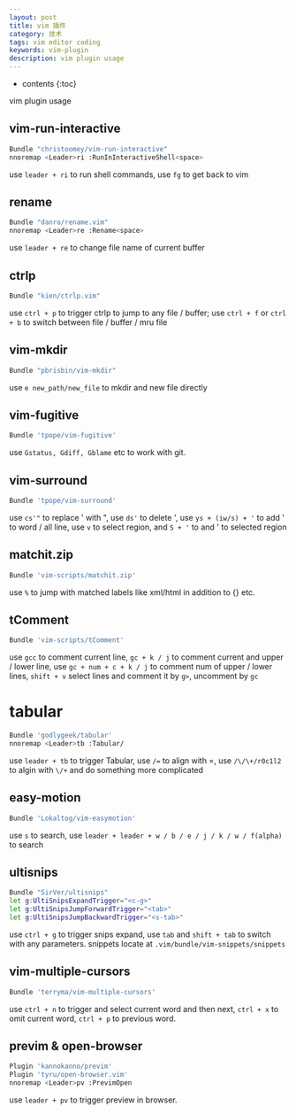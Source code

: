 ```yaml
---
layout: post
title: vim 插件
category: 技术
tags: vim editor coding
keywords: vim-plugin
description: vim plugin usage
---
```

* contents
{:toc}

vim plugin usage



## vim-run-interactive
``` bash
Bundle "christoomey/vim-run-interactive"
nnoremap <Leader>ri :RunInInteractiveShell<space>
```
use `leader + ri` to run shell commands, use `fg` to get back to vim

## rename
``` bash
Bundle "danro/rename.vim"
nnoremap <Leader>re :Rename<space>
```
use `leader + re` to change file name of current buffer

## ctrlp
```bash
Bundle "kien/ctrlp.vim"
```
use `ctrl + p` to trigger ctrlp to jump to any file / buffer; use `ctrl + f` or `ctrl + b` to switch between file / buffer / mru file

## vim-mkdir
``` bash
Bundle "pbrisbin/vim-mkdir"
```
use `e new_path/new_file` to mkdir and new file directly

## vim-fugitive
``` bash
Bundle 'tpope/vim-fugitive'
```
use `Gstatus, Gdiff, Gblame` etc to work with git.

## vim-surround
``` bash
Bundle 'tpope/vim-surround'
```
use `cs'"` to replace ' with ", use `ds'` to delete ', use `ys + (iw/s) + '` to add ' to word / all line, use `v` to select region, and `S + '` to and ' to selected region

## matchit.zip
``` bash
Bundle 'vim-scripts/matchit.zip'
```
use `%` to jump with matched labels like xml/html in addition to {}[]() etc.

## tComment
``` bash
Bundle 'vim-scripts/tComment'
```
use `gcc` to comment current line, `gc + k / j` to comment current and upper / lower line, use `gc + num + c + k / j` to comment num of upper / lower lines, `shift + v` select lines and comment it by `g>`, uncomment by `gc`

# tabular
``` bash
Bundle 'godlygeek/tabular'
nnoremap <Leader>tb :Tabular/
```
use `leader + tb` to trigger Tabular, use `/=` to align with =, use `/\/\+/r0c1l2` to algin with `\/+` and do something more complicated

## easy-motion
``` bash
Bundle 'Lokaltog/vim-easymotion'
```
use `s` to search, use `leader + leader + w / b / e / j / k / w / f(alpha)` to search

## ultisnips
``` bash
Bundle "SirVer/ultisnips"
let g:UltiSnipsExpandTrigger="<c-g>"
let g:UltiSnipsJumpForwardTrigger="<tab>"
let g:UltiSnipsJumpBackwardTrigger="<s-tab>"
```
use `ctrl + g` to trigger snips expand, use `tab` and `shift + tab` to switch with any parameters. snippets locate at `.vim/bundle/vim-snippets/snippets`

## vim-multiple-cursors
``` bash
Bundle 'terryma/vim-multiple-cursors'
```
use `ctrl + n` to trigger and select current word and then next, `ctrl + x` to omit current word, `ctrl + p` to previous word.

## previm & open-browser
``` bash
Plugin 'kannokanno/previm'
Plugin 'tyru/open-browser.vim'
nnoremap <Leader>pv :PrevimOpen
```
use `leader + pv` to trigger preview in browser.
